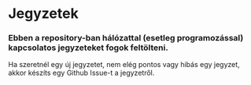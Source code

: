 # Jegyzetek

### Ebben a repository-ban hálózattal (esetleg programozással) kapcsolatos jegyzeteket fogok feltölteni.

Ha szeretnél egy új jegyzetet, nem elég pontos vagy hibás egy jegyzet, akkor készíts egy Github Issue-t a jegyzetről.
